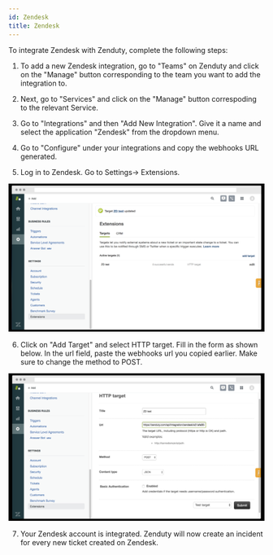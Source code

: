 ```yaml
---
id: Zendesk
title: Zendesk
---
```

To integrate Zendesk with Zenduty, complete the following steps:

1. To add a new Zendesk integration, go to "Teams" on Zenduty and click on the "Manage" button corresponding to the team you want to add the integration to.

2. Next, go to "Services" and click on the "Manage" button correspoding to the relevant Service.

3. Go to "Integrations" and then "Add New Integration". Give it a name and select the application "Zendesk" from the dropdown menu.

4. Go to "Configure" under your integrations and copy the webhooks URL generated. 

5. Log in to Zendesk. Go to Settings-> Extensions. 

![](/img/Integrations/Zendesk/Webhook1.png)

6. Click on "Add Target" and select HTTP target. Fill in the form as shown below. In the url field, paste the webhooks url you copied earlier. Make sure to change the method to POST.

![](/img/Integrations/Zendesk/Webhook2.png)

7. Your Zendesk account is integrated. Zenduty will now create an incident for every new ticket created on Zendesk.
